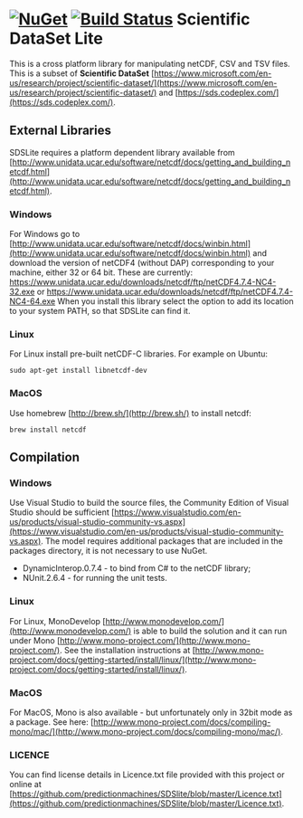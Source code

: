 [![NuGet](https://img.shields.io/nuget/v/SDSlite.svg?style=flat)](https://www.nuget.org/packages/SDSlite/)
[![Build Status](https://vassilyl.visualstudio.com/SDSlite/_apis/build/status/predictionmachines.SDSlite.win?branchName=master)](https://vassilyl.visualstudio.com/SDSlite/_build/latest?definitionId=2&branchName=master)
Scientific DataSet Lite
=======================

This is a cross platform library for manipulating netCDF, CSV and TSV files.
This is a subset of **Scientific DataSet** [https://www.microsoft.com/en-us/research/project/scientific-dataset/](https://www.microsoft.com/en-us/research/project/scientific-dataset/) and [https://sds.codeplex.com/](https://sds.codeplex.com/).

External Libraries
------------------

SDSLite requires a platform dependent library available from [http://www.unidata.ucar.edu/software/netcdf/docs/getting_and_building_netcdf.html](http://www.unidata.ucar.edu/software/netcdf/docs/getting_and_building_netcdf.html).

### Windows

For Windows go to [http://www.unidata.ucar.edu/software/netcdf/docs/winbin.html](http://www.unidata.ucar.edu/software/netcdf/docs/winbin.html) and download the version of netCDF4 (without DAP) corresponding to your machine, either 32 or 64 bit. These are
currently: https://www.unidata.ucar.edu/downloads/netcdf/ftp/netCDF4.7.4-NC4-32.exe or https://www.unidata.ucar.edu/downloads/netcdf/ftp/netCDF4.7.4-NC4-64.exe
When you install this library select the option to add its location to your system PATH, so that SDSLite can find it.

### Linux

For Linux install pre-built netCDF-C libraries. For example on Ubuntu:

`sudo apt-get install libnetcdf-dev`

### MacOS

Use homebrew [http://brew.sh/](http://brew.sh/) to install netcdf:

`brew install netcdf`

Compilation
-----------

### Windows

Use Visual Studio to build the source files, the Community Edition of Visual Studio should be sufficient [https://www.visualstudio.com/en-us/products/visual-studio-community-vs.aspx](https://www.visualstudio.com/en-us/products/visual-studio-community-vs.aspx).
The model requires additional packages that are included in the packages directory, it is not necessary to use NuGet.

  * DynamicInterop.0.7.4 - to bind from C# to the netCDF library;
  * NUnit.2.6.4 - for running the unit tests.

### Linux

For Linux, MonoDevelop [http://www.monodevelop.com/](http://www.monodevelop.com/) is able to build the solution and it can run under Mono [http://www.mono-project.com/](http://www.mono-project.com/).
See the installation instructions at [http://www.mono-project.com/docs/getting-started/install/linux/](http://www.mono-project.com/docs/getting-started/install/linux/).

### MacOS

For MacOS, Mono is also available - but unfortunately only in 32bit mode as a package. See here: [http://www.mono-project.com/docs/compiling-mono/mac/](http://www.mono-project.com/docs/compiling-mono/mac/).

### LICENCE

You can find license details in Licence.txt file provided with this project or online at [https://github.com/predictionmachines/SDSlite/blob/master/Licence.txt](https://github.com/predictionmachines/SDSlite/blob/master/Licence.txt).
